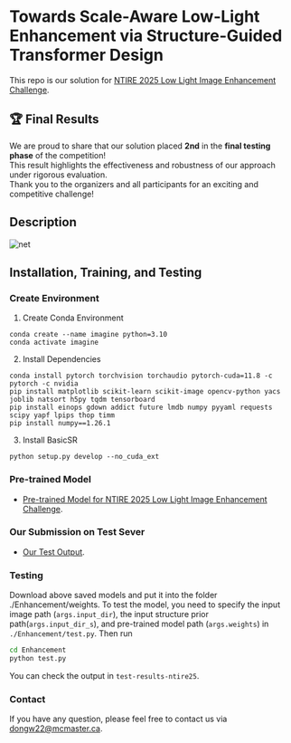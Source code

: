 # Towards Scale-Aware Low-Light Enhancement via Structure-Guided Transformer Design

This repo is our solution for [NTIRE 2025 Low Light Image Enhancement Challenge](https://codalab.lisn.upsaclay.fr/competitions/21636).

## 🏆 Final Results

We are proud to share that our solution placed **2nd** in the **final testing phase** of the competition!  
This result highlights the effectiveness and robustness of our approach under rigorous evaluation.  
Thank you to the organizers and all participants for an exciting and competitive challenge!

## Description

![net](https://github.com/minyan8/imagine/blob/main/figure/net.png)

## Installation, Training, and Testing

### Create Environment

1. Create Conda Environment
```
conda create --name imagine python=3.10
conda activate imagine
```

2. Install Dependencies
```
conda install pytorch torchvision torchaudio pytorch-cuda=11.8 -c pytorch -c nvidia
pip install matplotlib scikit-learn scikit-image opencv-python yacs joblib natsort h5py tqdm tensorboard
pip install einops gdown addict future lmdb numpy pyyaml requests scipy yapf lpips thop timm
pip install numpy==1.26.1
```

3. Install BasicSR
```
python setup.py develop --no_cuda_ext
```


### Pre-trained Model
- [Pre-trained Model for NTIRE 2025 Low Light Image Enhancement Challenge](https://mcmasteru365-my.sharepoint.com/:f:/g/personal/dongw22_mcmaster_ca/Em4rtdZsS3NKtE2K-pTXCXsBSrwmB_gPwXtd0eldBUn6Ig?e=pAZVvC).

### Our Submission on Test Sever
- [Our Test Output](https://mcmasteru365-my.sharepoint.com/:f:/g/personal/dongw22_mcmaster_ca/EpN54Q4bzO9DteK4tntg_eYB4X8XzlqI8A6HNXtAUEALSw?e=7zbUrM).

### Testing
Download above saved models and put it into the folder ./Enhancement/weights. To test the model, you need to specify the input image path (`args.input_dir`), the input structure prior path(`args.input_dir_s`), and pre-trained model path (`args.weights`) in `./Enhancement/test.py`. Then run
```bash
cd Enhancement
python test.py 
```
You can check the output in `test-results-ntire25`.


### Contact
If you have any question, please feel free to contact us via dongw22@mcmaster.ca.
